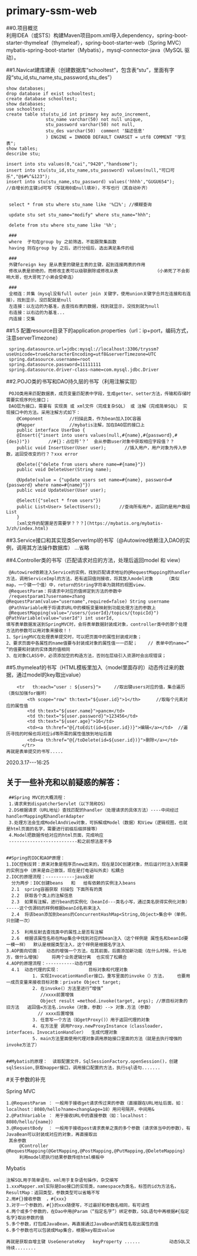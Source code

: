 # primary-ssm-web  

##0.项目概览                
    利用IDEA（或STS）构建Maven项目pom.xml导入dependency，spring-boot-starter-thymeleaf（thymeleaf），spring-boot-starter-web（Spring MVC）     mybatis-spring-boot-starter（Mybatis），mysql-connector-java（MySQL 驱动）。
   
##1.Navicat建库建表（创建数据库“schooltest”，包含表“stu”，里面有字段“stu_id,stu_name,stu_password,stu_des”）
     
    show databases;
    drop database if exist schooltest;
    create database schooltest;
    show databases;
    use schooltest;
    create table stu(stu_id int primary key auto_increment,
                   stu_name varchar(50) not null unique,
                   stu_password varchar(50) not null,
                   stu_des varchar(50)  comment '描述信息'
                   ) ENGINE = INNODB DEFAULT CHARSET = utf8 COMMENT "学生表";
    show tables;
    describe stu;
    
    insert into stu values(0,"cai","9420","handsome");
    insert into stu(stu_id,stu_name,stu_password) values(null,"可口可乐","@$#%^&123");
    insert into stu(stu_name,stu_password) values('hhhh',"GUGU654");      //自增长的主键id可写（写就用0或null填补），不写也行（其自动补齐）
    
    
     select * from stu where stu_name like '%口%'; //模糊查询
     
     update stu set stu_name="modify" where stu_name="hhh";
     
     delete from stu where stu_name like '%h';
     
     ###
     where  子句在group by 之前筛选，不能跟聚集函数
     having 则在group by 之后，进行分组后，选出满足条件的组
     
     ### 
     外键foreign key 是从表里的键是主表的主键，起到连接两表的作用
     修改从表是拒绝的，而修改主表可以级联删除或修改从表              （小弟死了不会影响大哥，但大哥死了小弟会受牵连）
     
     ###
     全相连：并集（mysql没有full outer join 关键字，使用union关键字合并左连接和右连接），找到显示，没匹配就是null
     左连接：以左边的为基准，去查找右表的数据，找到就显示，没找到就为null
     右连接：以右边的为基准...
     内连接：交集
     
 ##1.5 配置resource目录下的application.properties（url：ip+port，编码方式，注意serverTimezone）
 
     spring.datasource.url=jdbc:mysql://localhost:3306/tryssm?useUnicode=true&characterEncoding=utf8&serverTimezone=UTC
     spring.datasource.username=root
     spring.datasource.password=11111111
     spring.datasource.driver-class-name=com.mysql.jdbc.Driver
    
 ##2.POJO类的书写和DAO持久层的书写（利用注解实现）
 
     POJO类用来匹配数据表，成员变量匹配表中字段，生成getter、setter方法，传输和存储时需要实现序列化接口；     
     DAO层为接口，需要有 实现类 或 xml文件（完成复杂SQL） 或 注解（完成简单SQL） 实现接口中的方法。采用注解方式如下：
        @Component          //扫描此类，作为bean加入IOC容器
        @Mapper             //mybatis注解，加在DAO层的接口上
        public interface UserDao {
        @Insert({"insert into users values(null,#{name},#{password},#{des})"})       //#{}：占位符‘？’  会从参数user对象中获取相应字段值？？ 
        public void InsertUser(User user);       //插入用户，用户对象为传入参数，返回受改变的行？？xxx error

        @Delete({"delete from users where name=#{name}"})
        public void DeleteUser(String name);

        @Update(value = {"update users set name=#{name}, password=#{password} where name=#{name}"})
        public void UpdateUser(User user);

        @Select({"select * from users"})
        public List<User> SelectUsers();       //查询所有用户，返回的是用户数组List
        }
        [xml文件的配置是否需要学？？？](https://mybatis.org/mybatis-3/zh/index.html)
     
  ##3.Service接口和其实现类ServerImpl的书写（@Autowired依赖注入DAO的实例，调用其方法操作数据库）
    ...省略
    
 ##4.Controller类的书写（匹配请求对应的方法，处理后返回model 和 view） 
   
     @Autowired依赖注入Service的实例，找到匹配请求地址的@RequestMapping的handler方法，调用ServiceImpl的方法，若有返回值则接收，将其放入model对象     （类似map，一个键一个值）中，return的String字符串为跳转的视图view.   
     @RequestParam：将请求中对应的值绑定到方法的参数中   
     /requestparam1?username=zhang            @RequestParam(value="username",required=false) String username  
     @PathVariable用于将请求URL中的模板变量映射到功能处理方法的参数上
     @RequestMapping(value="/users/{userId}/topics/{topicId}")    @PathVariable(value="userId") int userId, 
    填写表单数据发送到SpringMVC时，会将表单数据封装成对象，controller类中的那个处理方法的参数可以用对象来接收！！
    1、SpringMVC在处理表单提交时，可以把页面中的属性封装成对象；
    2、要求页面中各属性的name值要与封装成对象的属性值一一匹配；    // 表单中的name=“ ”的值要和封装的实体类的值相同
    3、在对象CLASS中，必须添加空的构造方法，否则在层级引入资源时会出现错误；
    
##5.thymeleaf的书写（HTML模板里加入（model里面存的）动态传过来的数据，通过model的key取出value）
        
        <tr   th:each="user : ${users}">     //取出键users对应的值，集合遍历（类似加强for循环）
            <th scope="row" th:text="${user.id}">1</th>      //取每个元素对应的属性值
            <td th:text="${user.name}">pancm</td>
            <td th:text="${user.password}">123456</td>
            <td th:text="${user.age}">16</td>
            <td><a th:href="@{/toEdit(id=${user.id})}">编辑</a></td>  //遍历寻找的时候也将对应id等所需的属性值放到地址后面
            <td><a th:href="@{/toDelete(id=${user.id})}">删除</a></td>
          </tr>
    再就是表单提交的书写.....

  2020.3.17---16:25
## 关于一些补充和以前疑惑的解答：

     ##Spring MVC的大概流程：
     1.请求来到dispatcherServlet（以下简称DS）
     2.DS根据请求（URL地址）查找匹配的handler（处理请求的具体方法）----中间经过handlerMapping和handlerAdapter
     3.处理方法会生成ModelAndView对象，可拆解成Model（数据）和View（逻辑视图，也就是html页面的名字，需要进行前缀后缀拼接等）
     4.Model把数据传给对应的html页面，完成响应
     --------------------------和之前想法差不多
       

    ##Spring的IOC和AOP原理：
    1.IOC控制反转：原来对象是程序员new出来的，现在是IOC创建对象，然后运行时注入到需要的实例当中（原来是自己做饭，现在是打电话叫外卖）松耦合
    2.IOC的原理流程：-----------java反射
      分为两步：IOC创建beans   和   给有依赖的实例注入beans
      2.1  spring容器获取 扫描包 下面所有的类
      2.2  获取各个类上的注解信息
      2.3  如果有注解，进行bean的实例化（beanId---类名小写，通过类名获得实例化对象）  -----这个仿源码的样例根据beanId名称来注入
      2.4  将该bean添加到beans的ConcurrentHashMap<String,Object>集合中（单例，只创建一次）
      
      2.5  利用反射去查找类中的属性上是否有注解
      2.6  根据该属性名称在Map集合中找到对应的bean注入（这个样例是 属性名和beanId要一模一样）  默认是根据类型注入，这个样例是根据名字注入
    3.AOP面向切面：  动态的增强一个方法，在其前面，后面添加新功能（在什么时候，什么地方，做什么增强）    将两个业务逻辑分离  也实现了松耦合
    4.AOP的原理流程：-----------动态代理
      4.1  动态代理的实现：           目标对象和代理对象
              1. 实现InvocationHandler接口，重写里面的invoke（）方法，    也要用一成员变量来接收目标对象：private Object target;
              2. 在invoke(）方法里进行“增强”   
                 //xxxx前置增强   
                 Object result =method.invoke(target, args); //原目标对象的旧方法   返回值=方法名.invoke（对象，参数）--> 对象.方法（参数） 
                // xxxx后置增强
              3. 任意写一个方法（如getProxy()）用于返回代理的对象
              4. 在方法里 调用Proxy.newProxyInstance（classloader，interfaces，InvocationHandler）  生成代理对象
              5. main方法里面使用代理对象调用原始接口里面的方法（就是去执行增强的invoke方法了）
          
          
    ##Mybatis的原理：  读取配置文件，SqlSessionFactory.openSession()，创建sqlSession,获取mapper接口，调用接口配置的方法，执行sql语句.......
    
    
    
    
 #关于参数的补充
 
  Spring MVC
  
    1.@RequestParam ： 一般用于接收get请求传过来的参数（直接跟在URL地址后面，如：localhost：8080/hello?name=zhang&age=18）用问号隔开，中间用&
    2.@PathVariable ： 用于接收URL中的直接参数（如：localhost：8080/hello/{name}）
    3.@RequestBody  ： 一般用于接收post请求表单之类的多个参数（请求体当中的参数），有JavaBean可以封装成对应的对象，再直接取出
     其余参数
         @Controller   @RequestMapping(@GetMapping,@PostMapping,@PutMapping,@DeleteMapping)
         利用model把执行结果参数传给html模板中
  
 Mybatis
    
    注解SQL用于简单语句，xml用于复杂语句操作，杂交编写
    1.xxxMapper.xml实际是Dao接口的实现类，namespace为类名，标签的id为方法名，ResultMap：返回类型，参数类型可以省略不写
    2.用#{}接收参数  ，#{xxx}
    3.对于一个参数的，#{}的xxx随便写，不过最好和参数名相同，有可读性
    4.两个或多个参数的，在Dao中用@Param（“指定名字”）绑定参数，SQL语句中再根据#{指定名字}取出参数的值
    5.多个参数，打包成JavaBean，再直接通过JavaBean的属性名取出属性的值
    6.多个参数也可以包装成Map集合，根据key取出value
    
    再就是获取自增主键 UseGenerateKey   keyProperty ......           动态SQL又待续........
   
   

